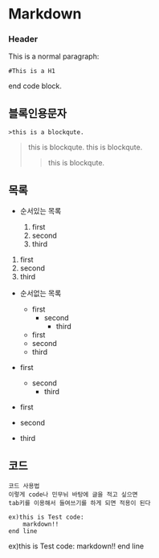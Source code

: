 # Markdown
### Header
This is a normal paragraph:

	#This is a H1
end code block.

## 블록인용문자

	>this is a blockqute.
>this is blockqute.
> this is blockqute.
>>this is blockqute.

## 목록
* 순서있는 목록

	1. first
	2. second
	3. third

1. first
2. second
3. third

* 순서없는 목록

	* first
		* second
			* third

	+ first
	+ second
	+ third

* first
	* second
		* third

* first
* second
* third	

## 코드
	코드 사용법
	이렇게 code나 민무뉘 바탕에 글을 적고 싶으면
	tab키를 이용해서 들여쓰기를 하게 되면 적용이 된다
	
	ex)this is Test code:
		markdown!!
	end line
	
ex)this is Test code:
	markdown!!
end line

